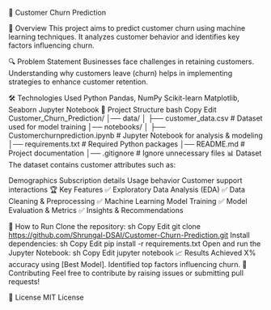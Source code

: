 📌 Customer Churn Prediction

📖 Overview
This project aims to predict customer churn using machine learning techniques. It analyzes customer behavior and identifies key factors influencing churn.

🔍 Problem Statement
Businesses face challenges in retaining customers. Understanding why customers leave (churn) helps in implementing strategies to enhance customer retention.

🛠️ Technologies Used
Python
Pandas, NumPy
Scikit-learn
Matplotlib, Seaborn
Jupyter Notebook
📂 Project Structure
bash
Copy
Edit
Customer_Churn_Prediction/
│── data/
│   ├── customer_data.csv   # Dataset used for model training
│── notebooks/
│   ├── Customerchurnprediction.ipynb   # Jupyter Notebook for analysis & modeling
│── requirements.txt   # Required Python packages
│── README.md   # Project documentation
│── .gitignore   # Ignore unnecessary files
📊 Dataset
The dataset contains customer attributes such as:

Demographics
Subscription details
Usage behavior
Customer support interactions
🏆 Key Features
✅ Exploratory Data Analysis (EDA)
✅ Data Cleaning & Preprocessing
✅ Machine Learning Model Training
✅ Model Evaluation & Metrics
✅ Insights & Recommendations

🚀 How to Run
Clone the repository:
sh
Copy
Edit
git clone https://github.com/Shrungal-DSAI/Customer-Churn-Prediction.git
Install dependencies:
sh
Copy
Edit
pip install -r requirements.txt
Open and run the Jupyter Notebook:
sh
Copy
Edit
jupyter notebook
📈 Results
Achieved X% accuracy using [Best Model].
Identified top factors influencing churn.
🤝 Contributing
Feel free to contribute by raising issues or submitting pull requests!

📜 License
MIT License
